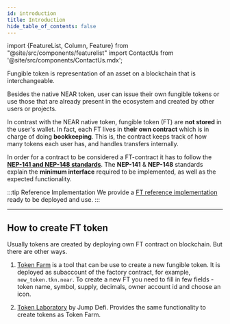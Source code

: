 ```yaml
---
id: introduction
title: Introduction
hide_table_of_contents: false
---
```


import {FeatureList, Column, Feature} from "@site/src/components/featurelist"
import ContactUs from '@site/src/components/ContactUs.mdx';

Fungible token is representation of an asset on a blockchain that is interchangeable.

Besides the native NEAR token, user can issue their own fungible tokens or use those that are already present in the ecosystem and created by other users or projects.

In contrast with the NEAR native token, fungible token (FT) are **not stored** in the user's wallet. In fact, each FT lives in **their own contract** which is in charge of doing **bookkeeping**. This is, the contract keeps track of how many tokens each user has, and handles transfers internally.

In order for a contract to be considered a FT-contract it has to follow the [**NEP-141 and NEP-148 standards**](https://nomicon.io/Standards/FungibleToken/). The **NEP-141** & **NEP-148** standards explain the **minimum interface** required to be implemented, as well as the expected functionality.

:::tip Reference Implementation
We provide a [FT reference implementation](https://github.com/near-examples/FT) ready to be deployed and use.
:::

***

## How to create FT token

Usually tokens are created by deploying own FT contract on blockchain. But there are other ways.

1. [Token Farm](https://tkn.farm/) is a tool that can be use to create a new fungible token. It is deployed as subaccount of the factory contract, for example, `new_token.tkn.near`. To create a new FT you need to fill in few fields - token name, symbol, supply, decimals, owner account id and choose an icon.

2. [Token Laboratory](https://app.jumpdefi.xyz/token-launcher) by Jump Defi. Provides the same functionality to create tokens as Token Farm.
